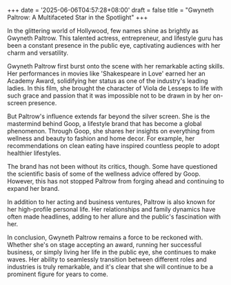 +++
date = '2025-06-06T04:57:28+08:00'
draft = false
title = "Gwyneth Paltrow: A Multifaceted Star in the Spotlight"
+++

In the glittering world of Hollywood, few names shine as brightly as Gwyneth Paltrow. This talented actress, entrepreneur, and lifestyle guru has been a constant presence in the public eye, captivating audiences with her charm and versatility.

Gwyneth Paltrow first burst onto the scene with her remarkable acting skills. Her performances in movies like 'Shakespeare in Love' earned her an Academy Award, solidifying her status as one of the industry's leading ladies. In this film, she brought the character of Viola de Lesseps to life with such grace and passion that it was impossible not to be drawn in by her on-screen presence.

But Paltrow's influence extends far beyond the silver screen. She is the mastermind behind Goop, a lifestyle brand that has become a global phenomenon. Through Goop, she shares her insights on everything from wellness and beauty to fashion and home decor. For example, her recommendations on clean eating have inspired countless people to adopt healthier lifestyles.

The brand has not been without its critics, though. Some have questioned the scientific basis of some of the wellness advice offered by Goop. However, this has not stopped Paltrow from forging ahead and continuing to expand her brand.

In addition to her acting and business ventures, Paltrow is also known for her high-profile personal life. Her relationships and family dynamics have often made headlines, adding to her allure and the public's fascination with her.

In conclusion, Gwyneth Paltrow remains a force to be reckoned with. Whether she's on stage accepting an award, running her successful business, or simply living her life in the public eye, she continues to make waves. Her ability to seamlessly transition between different roles and industries is truly remarkable, and it's clear that she will continue to be a prominent figure for years to come.